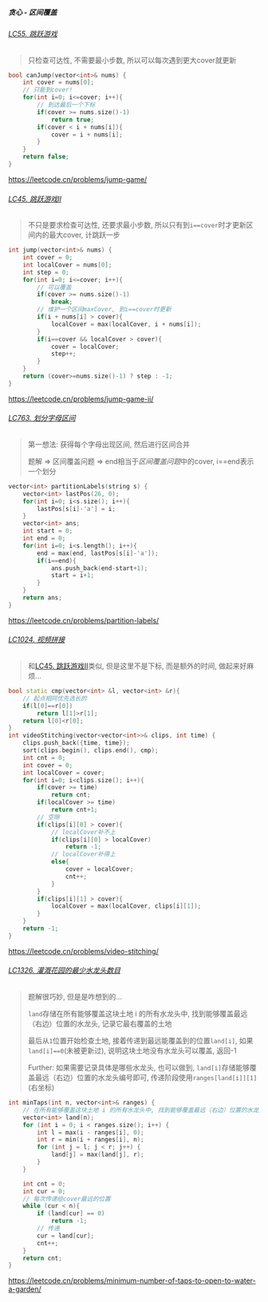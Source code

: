 ##### 贪心 - 区间覆盖

###### [LC55. 跳跃游戏](https://github.com/MyLeetCodeRecord/cpp-leetcode/blob/master/workspace/55.%E8%B7%B3%E8%B7%83%E6%B8%B8%E6%88%8F.cpp)

> 只检查可达性, 不需要最小步数, 所以可以每次遇到更大cover就更新

```CPP
bool canJump(vector<int>& nums) {
    int cover = nums[0];
    // 只能到cover!
    for(int i=0; i<=cover; i++){
        // 到达最后一个下标
        if(cover >= nums.size()-1)
            return true;
        if(cover < i + nums[i]){
            cover = i + nums[i];
        }
    }
    return false;
}
```

https://leetcode.cn/problems/jump-game/


###### [LC45. 跳跃游戏Ⅱ](https://github.com/MyLeetCodeRecord/cpp-leetcode/blob/master/workspace/45.%E8%B7%B3%E8%B7%83%E6%B8%B8%E6%88%8F-ii.cpp)

> 不只是要求检查可达性, 还要求最小步数, 所以只有到`i==cover`时才更新区间内的最大cover, 计跳跃一步

```CPP
int jump(vector<int>& nums) {
    int cover = 0;
    int localCover = nums[0];
    int step = 0;
    for(int i=0; i<=cover; i++){
        // 可以覆盖
        if(cover >= nums.size()-1)
            break;
        // 维护一个区间maxCover, 到i==cover时更新
        if(i + nums[i] > cover){
            localCover = max(localCover, i + nums[i]);
        }
        if(i==cover && localCover > cover){
            cover = localCover;
            step++;
        }
    }
    return (cover>=nums.size()-1) ? step : -1;
}
```

https://leetcode.cn/problems/jump-game-ii/



###### [LC763. 划分字母区间](https://github.com/MyLeetCodeRecord/cpp-leetcode/blob/master/workspace/763.%E5%88%92%E5%88%86%E5%AD%97%E6%AF%8D%E5%8C%BA%E9%97%B4.cpp)

> 第一想法: 获得每个字母出现区间, 然后进行区间合并
> 
> 题解 => 区间覆盖问题 => end相当于*区间覆盖问题*中的cover, i==end表示一个划分
```CPP
vector<int> partitionLabels(string s) {
    vector<int> lastPos(26, 0);
    for(int i=0; i<s.size(); i++){
        lastPos[s[i]-'a'] = i;
    }
    vector<int> ans;
    int start = 0;
    int end = 0;
    for(int i=0; i<s.length(); i++){
        end = max(end, lastPos[s[i]-'a']);
        if(i==end){
            ans.push_back(end-start+1);
            start = i+1;
        }
    }
    return ans;
}
```

https://leetcode.cn/problems/partition-labels/


###### [LC1024. 视频拼接](https://github.com/MyLeetCodeRecord/cpp-leetcode/blob/master/workspace/1024.%E8%A7%86%E9%A2%91%E6%8B%BC%E6%8E%A5.cpp)

> 和[LC45. 跳跃游戏Ⅱ](https://github.com/MyLeetCodeRecord/cpp-leetcode/blob/master/markdown/%E4%B8%93%E9%A2%98%20-%20%E5%8C%BA%E9%97%B4%20-%20%E5%8C%BA%E9%97%B4%E8%A6%86%E7%9B%96.md#lc45-%E8%B7%B3%E8%B7%83%E6%B8%B8%E6%88%8F%E2%85%B1)类似, 但是这里不是下标, 而是额外的时间, 做起来好麻烦...

```CPP
bool static cmp(vector<int> &l, vector<int> &r){
    // 起点相同优先选长的
    if(l[0]==r[0])
        return l[1]>r[1];
    return l[0]<r[0];
}
int videoStitching(vector<vector<int>>& clips, int time) {
    clips.push_back({time, time});
    sort(clips.begin(), clips.end(), cmp);
    int cnt = 0;
    int cover = 0;
    int localCover = cover;
    for(int i=0; i<clips.size(); i++){
        if(cover >= time)
            return cnt;
        if(localCover >= time)
            return cnt+1;
        // 空隙
        if(clips[i][0] > cover){
            // localCover补不上
            if(clips[i][0] > localCover)
                return -1;
            // localCover补得上
            else{
                cover = localCover;
                cnt++;
            }
        }
        if(clips[i][1] > cover){
            localCover = max(localCover, clips[i][1]);
        }
    }
    return -1;
}
```
https://leetcode.cn/problems/video-stitching/


###### [LC1326. 灌溉花园的最少水龙头数目](https://github.com/MyLeetCodeRecord/cpp-leetcode/blob/master/workspace/1326.%E7%81%8C%E6%BA%89%E8%8A%B1%E5%9B%AD%E7%9A%84%E6%9C%80%E5%B0%91%E6%B0%B4%E9%BE%99%E5%A4%B4%E6%95%B0%E7%9B%AE.cpp)

> 题解很巧妙, 但是是咋想到的...
> 
> `land`存储在所有能够覆盖这块土地 i 的所有水龙头中, 找到能够覆盖最远（右边）位置的水龙头, 记录它最右覆盖的土地
>
> 最后从`1`位置开始检查土地, 接着传递到最远能覆盖到的位置`land[i]`, 如果`land[i]==0`(未被更新过), 说明这块土地没有水龙头可以覆盖, 返回-1
>
> Further: 如果需要记录具体是哪些水龙头, 也可以做到, `land[i]`存储能够覆盖最远（右边）位置的水龙头编号即可, 传递阶段使用`ranges[land[i]][1]`(右坐标)

```CPP
int minTaps(int n, vector<int>& ranges) {
    // 在所有能够覆盖这块土地 i 的所有水龙头中, 找到能够覆盖最远（右边）位置的水龙头, 记录它最右覆盖的土地
    vector<int> land(n);
    for (int i = 0; i < ranges.size(); i++) {
        int l = max(i - ranges[i], 0);
        int r = min(i + ranges[i], n);
        for (int j = l; j < r; j++) {
            land[j] = max(land[j], r);
        }
    }

    int cnt = 0;
    int cur = 0;
    // 每次传递给cover最远的位置
    while (cur < n){
        if (land[cur] == 0)
            return -1;
        // 传递
        cur = land[cur];
        cnt++;
    }
    return cnt;
}
```

https://leetcode.cn/problems/minimum-number-of-taps-to-open-to-water-a-garden/